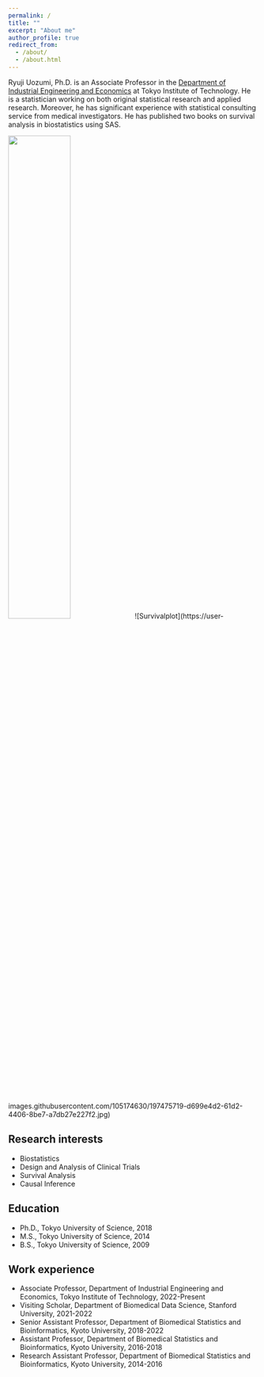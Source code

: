 ```yaml
---
permalink: /
title: ""
excerpt: "About me"
author_profile: true
redirect_from: 
  - /about/
  - /about.html
---
```


Ryuji Uozumi, Ph.D. is an Associate Professor in the [Department of Industrial Engineering and Economics](https://educ.titech.ac.jp/iee/eng/) at Tokyo Institute of Technology. He is a statistician working on both original statistical research and applied research. Moreover, he has significant experience with statistical consulting service from medical investigators. He has published two books on survival analysis in biostatistics using SAS. 

 <img src="***https://user-images.githubusercontent.com/105174630/197475719-d699e4d2-61d2-4406-8be7-a7db27e227f2.jpg***" width="50%">
 ![Survivalplot](https://user-images.githubusercontent.com/105174630/197475719-d699e4d2-61d2-4406-8be7-a7db27e227f2.jpg)


## Research interests

* Biostatistics
* Design and Analysis of Clinical Trials
* Survival Analysis
* Causal Inference

## Education

* Ph.D., Tokyo University of Science, 2018
* M.S., Tokyo University of Science, 2014
* B.S., Tokyo University of Science, 2009

## Work experience

* Associate Professor, Department of Industrial Engineering and Economics, Tokyo Institute of Technology, 2022-Present
* Visiting Scholar, Department of Biomedical Data Science, Stanford University, 2021-2022
* Senior Assistant Professor, Department of Biomedical Statistics and Bioinformatics, Kyoto University, 2018-2022
* Assistant Professor, Department of Biomedical Statistics and Bioinformatics, Kyoto University, 2016-2018
* Research Assistant Professor, Department of Biomedical Statistics and Bioinformatics, Kyoto University, 2014-2016
 
